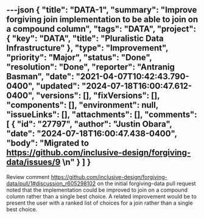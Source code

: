 ---json
{
  "title": "DATA-1",
  "summary": "Improve forgiving join implementation to be able to join on a compound column",
  "tags": "DATA",
  "project": {
    "key": "DATA",
    "title": "Pluralistic Data Infrastructure"
  },
  "type": "Improvement",
  "priority": "Major",
  "status": "Done",
  "resolution": "Done",
  "reporter": "Antranig Basman",
  "date": "2021-04-07T10:42:43.790-0400",
  "updated": "2024-07-18T16:00:47.612-0400",
  "versions": [],
  "fixVersions": [],
  "components": [],
  "environment": null,
  "issueLinks": [],
  "attachments": [],
  "comments": [
    {
      "id": "27797",
      "author": "Justin Obara",
      "date": "2024-07-18T16:00:47.438-0400",
      "body": "Migrated to <https://github.com/inclusive-design/forgiving-data/issues/9>&#x20;\n"
    }
  ]
}
---
Review comment <https://github.com/inclusive-design/forgiving-data/pull/1#discussion_r605298102> on the initial forgiving-data pull request noted that the implementation could be improved to join on a compound column rather than a single best choice. A related improvement would be to present the user with a ranked list of choices for a join rather than a single best choice.

        